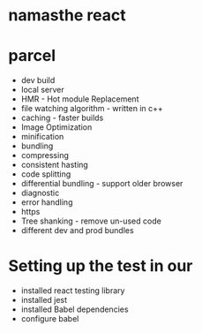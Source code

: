 # namasthe react


# parcel
- dev build
- local server
- HMR - Hot module Replacement
- file watching algorithm - written in c++
- caching - faster builds
- Image Optimization
- minification
- bundling
- compressing
- consistent hasting
- code splitting
- differential bundling - support older browser
- diagnostic
- error handling
- https
- Tree shanking - remove un-used code
- different dev and prod bundles

<!-- React Functional Component
it is called composition of the component
/**
 * Header
 * - logo
 * - nav items
 * Body
 * - search
 * - restorent container
 * - restorent card
 *    - img
 *    - Name of res,star rating ,cuisine,dilivary time
 * Footer
 * - copy right
 * - disclaimer
 * - address
 * - contact
 *
 */ -->


 <!-- 
 redux tool kid
 - install @redux.js/toolkit and react-redux
 - build our store
 - connect our store to our app
 - Slice (cardSlice)
 - dispatch(action)
 - selector
   -->

# Setting up the test in our 
- installed react testing library
- installed jest
- installed Babel dependencies
- configure babel
